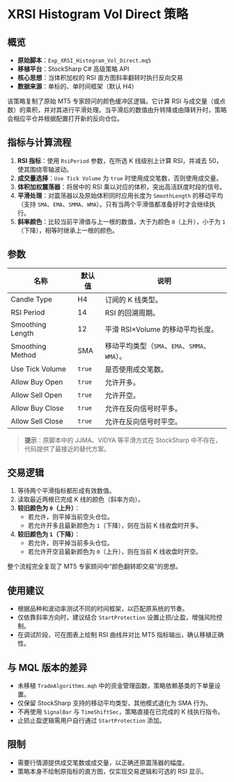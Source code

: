 # XRSI Histogram Vol Direct 策略

## 概览
- **原始脚本**：`Exp_XRSI_Histogram_Vol_Direct.mq5`
- **移植平台**：StockSharp C# 高级策略 API
- **核心思想**：当体积加权的 RSI 直方图斜率翻转时执行反向交易
- **数据来源**：单标的、单时间框架（默认 H4）

该策略复制了原始 MT5 专家顾问的颜色缓冲区逻辑。它计算 RSI 与成交量（或点数）的乘积，并对其进行平滑处理。当平滑后的数值由升转降或由降转升时，策略会相应平仓并根据配置打开新的反向仓位。

## 指标与计算流程
1. **RSI 指标**：使用 `RsiPeriod` 参数，在所选 K 线级别上计算 RSI，并减去 50，使其围绕零轴波动。
2. **成交量选择**：`Use Tick Volume` 为 `true` 时使用成交笔数，否则使用成交量。
3. **体积加权震荡器**：将居中的 RSI 乘以对应的体积，突出高活跃度时段的信号。
4. **平滑处理**：对震荡器以及原始体积同时应用长度为 `SmoothLength` 的移动平均（支持 `SMA`、`EMA`、`SMMA`、`WMA`）。只有当两个平滑值都准备好时才会继续执行。
5. **斜率颜色**：比较当前平滑值与上一根的数值，大于为颜色 `0`（上升），小于为 `1`（下降），相等时继承上一根的颜色。

## 参数
| 名称 | 默认值 | 说明 |
| --- | --- | --- |
| Candle Type | H4 | 订阅的 K 线类型。 |
| RSI Period | 14 | RSI 的回溯周期。 |
| Smoothing Length | 12 | 平滑 RSI×Volume 的移动平均长度。 |
| Smoothing Method | SMA | 移动平均类型（`SMA`、`EMA`、`SMMA`、`WMA`）。 |
| Use Tick Volume | `true` | 是否使用成交笔数。 |
| Allow Buy Open | `true` | 允许开多。 |
| Allow Sell Open | `true` | 允许开空。 |
| Allow Buy Close | `true` | 允许在反向信号时平多。 |
| Allow Sell Close | `true` | 允许在反向信号时平空。 |

> **提示**：原脚本中的 JJMA、VIDYA 等平滑方式在 StockSharp 中不存在，代码提供了最接近的替代方案。

## 交易逻辑
1. 等待两个平滑指标都形成有效数值。
2. 读取最近两根已完成 K 线的颜色（斜率方向）。
3. **较旧颜色为 `0`（上升）**：
   - 若允许，则平掉当前空头仓位。
   - 若允许开多且最新颜色为 `1`（下降），则在当前 K 线收盘时开多。
4. **较旧颜色为 `1`（下降）**：
   - 若允许，则平掉当前多头仓位。
   - 若允许开空且最新颜色为 `0`（上升），则在当前 K 线收盘时开空。

整个流程完全复现了 MT5 专家顾问中“颜色翻转即交易”的思想。

## 使用建议
- 根据品种和波动率测试不同的时间框架，以匹配原系统的节奏。
- 仅依靠斜率方向时，建议结合 `StartProtection` 设置止损/止盈，增强风险控制。
- 在调试阶段，可在图表上绘制 RSI 曲线并对比 MT5 指标输出，确认移植正确性。

## 与 MQL 版本的差异
- 未移植 `TradeAlgorithms.mqh` 中的资金管理函数，策略依赖基类的下单量设置。
- 仅保留 StockSharp 支持的移动平均类型，其他模式退化为 SMA 行为。
- 不再使用 `SignalBar` 与 `TimeShiftSec`，策略直接在已完成的 K 线执行指令。
- 止损止盈逻辑需用户自行通过 `StartProtection` 添加。

## 限制
- 需要行情源提供成交笔数或成交量，以正确还原震荡器的幅度。
- 策略本身不绘制原指标的直方图，仅实现交易逻辑和可选的 RSI 显示。
